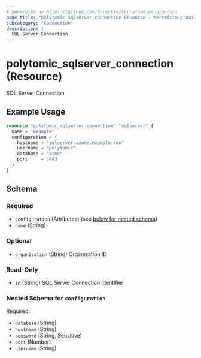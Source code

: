 ```yaml
---
# generated by https://github.com/fbreckle/terraform-plugin-docs
page_title: "polytomic_sqlserver_connection Resource - terraform-provider-polytomic"
subcategory: "Connection"
description: |-
  SQL Server Connection
---
```


# polytomic_sqlserver_connection (Resource)

SQL Server Connection

## Example Usage

```terraform
resource "polytomic_sqlserver_connection" "sqlserver" {
  name = "example"
  configuration = {
    hostname = "sqlserver.azure.example.com"
    username = "polytomic"
    database = "acme"
    port     = 1443
  }
}
```

<!-- schema generated by tfplugindocs -->
## Schema

### Required

- `configuration` (Attributes) (see [below for nested schema](#nestedatt--configuration))
- `name` (String)

### Optional

- `organization` (String) Organization ID

### Read-Only

- `id` (String) SQL Server Connection identifier

<a id="nestedatt--configuration"></a>
### Nested Schema for `configuration`

Required:

- `database` (String)
- `hostname` (String)
- `password` (String, Sensitive)
- `port` (Number)
- `username` (String)


